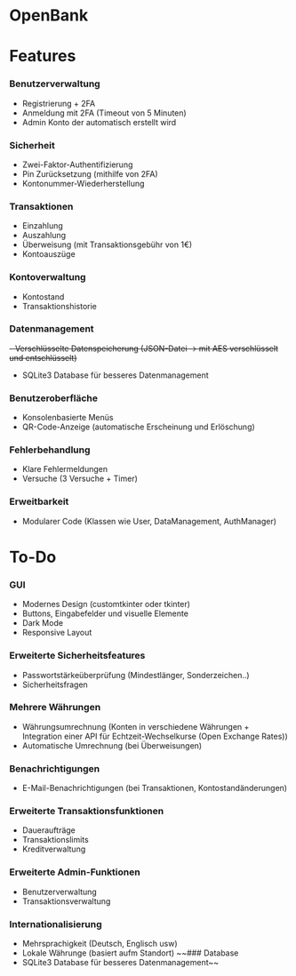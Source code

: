 # OpenBank
# Features
### Benutzerverwaltung
- Registrierung + 2FA
- Anmeldung mit 2FA (Timeout von 5 Minuten)
- Admin Konto der automatisch erstellt wird
### Sicherheit
- Zwei-Faktor-Authentifizierung
- Pin Zurücksetzung (mithilfe von 2FA)
- Kontonummer-Wiederherstellung
### Transaktionen
- Einzahlung
- Auszahlung
- Überweisung (mit Transaktionsgebühr von 1€)
- Kontoauszüge
### Kontoverwaltung
- Kontostand
- Transaktionshistorie
### Datenmanagement
~~- Verschlüsselte Datenspeicherung (JSON-Datei -> mit AES verschlüsselt und entschlüsselt)~~
- SQLite3 Database für besseres Datenmanagement
### Benutzeroberfläche
- Konsolenbasierte Menüs
- QR-Code-Anzeige (automatische Erscheinung und Erlöschung)
### Fehlerbehandlung
- Klare Fehlermeldungen
- Versuche (3 Versuche + Timer)
### Erweitbarkeit
- Modularer Code (Klassen wie User, DataManagement, AuthManager)

# To-Do
### GUI
- Modernes Design (customtkinter oder tkinter)
- Buttons, Eingabefelder und visuelle Elemente
- Dark Mode
- Responsive Layout
### Erweiterte Sicherheitsfeatures
- Passwortstärkeüberprüfung (Mindestlänger, Sonderzeichen..)
- Sicherheitsfragen 
### Mehrere Währungen
- Währungsumrechnung (Konten in verschiedene Währungen + Integration einer API für Echtzeit-Wechselkurse (Open Exchange Rates))
- Automatische Umrechnung (bei Überweisungen)
### Benachrichtigungen
- E-Mail-Benachrichtigungen (bei Transaktionen, Kontostandänderungen)
### Erweiterte Transaktionsfunktionen
- Daueraufträge
- Transaktionslimits
- Kreditverwaltung
### Erweiterte Admin-Funktionen
- Benutzerverwaltung 
- Transaktionsverwaltung
### Internationalisierung
- Mehrsprachigkeit (Deutsch, Englisch usw)
- Lokale Währunge  (basiert aufm Standort)
~~### Database
- SQLite3 Database für besseres Datenmanagement~~